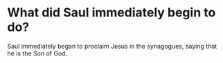 # What did Saul immediately begin to do?

Saul immediately began to proclaim Jesus in the synagogues, saying that he is the Son of God.
